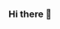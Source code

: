 ### Hi there 👋

<!--
**eevans853/eevans853** is a ✨ _special_ ✨ repository because its `README.md` (this file) appears on your GitHub profile.

Hey! My name is Emilee Evans. Here are a few things about me:
-I enjoy learning rocketry/hypersonics🚀
-I play the violin in the ISU Symphony Orchestra🎻
-I have interned and Spirit AeroSystems and NASA Langley Research Center💫
-I have a pet talking Yellow-Naped Amazon parrot🦜

